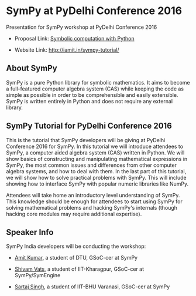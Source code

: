 # SymPy at PyDelhi Conference 2016

Presentation for SymPy workshop at PyDelhi Conference 2016

* Proposal Link: [Symbolic computation with Python](https://cfp.pydelhi.org/pydelhi-conference-2016/proposals/symbolic-computation-with-python-using-sympy/)

* Website Link: http://iamit.in/sympy-tutorial/

## About SymPy

SymPy is a pure Python library for symbolic mathematics. It aims to become a full-featured computer algebra system (CAS) while keeping the code as simple as possible in order to be comprehensible and easily extensible. SymPy is written entirely in Python and does not require any external library.

## SymPy Tutorial for PyDelhi Conference 2016

This is the tutorial that SymPy developers will be giving at PyDelhi Conference 2016 for SymPy.
In this tutorial we will introduce attendees to SymPy, a computer aided algebra system (CAS) written in Python. We will show basics of constructing and manipulating mathematical expressions in SymPy, the most common issues and differences from other computer algebra systems, and how to deal with them. In the last part of this tutorial, we will show how to solve practical problems with SymPy. This will include showing how to interface SymPy with popular numeric libraries like NumPy.

Attendees will take home an introductory level understanding of SymPy. This knowledge should be enough for attendees to start using SymPy for solving mathematical problems and hacking SymPy's internals (though hacking core modules may require additional expertise).

## Speaker Info

SymPy India developers will be conducting the workshop: 

* [Amit Kumar](https://github.com/aktech), a student of DTU, GSoC-cer at SymPy 

* [Shivam Vats](https://github.com/shivamvats), a student of IIT-Kharagpur, GSoC-cer at SymPy/SymEngine 

* [Sartaj Singh](https://github.com/leosartaj), a student of IIT-BHU Varanasi, GSoC-cer at SymPy 
